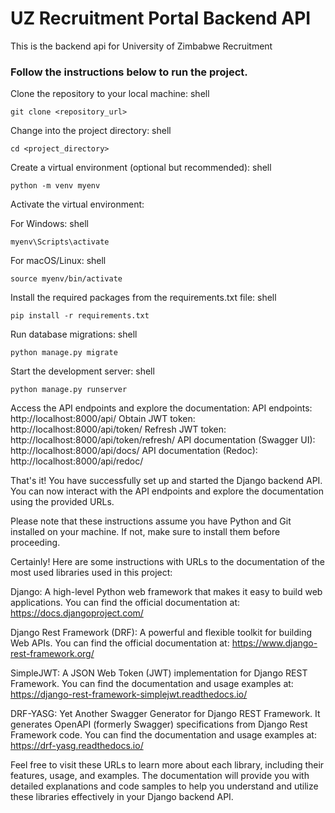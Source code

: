 # UZ Recruitment Portal Backend API

This is the backend api for University of Zimbabwe Recruitment 

### Follow the instructions below to run the project.

Clone the repository to your local machine:
shell

```
git clone <repository_url>

```

Change into the project directory:
shell

```
cd <project_directory>

```

Create a virtual environment (optional but recommended):
shell

```
python -m venv myenv

```

Activate the virtual environment:

For Windows:
shell

```
myenv\Scripts\activate

```

For macOS/Linux:
shell

```
source myenv/bin/activate

```

Install the required packages from the requirements.txt file:
shell

```
pip install -r requirements.txt

```

Run database migrations:
shell

```
python manage.py migrate

```

Start the development server:
shell

```
python manage.py runserver

 ```

Access the API endpoints and explore the documentation:
API endpoints: http://localhost:8000/api/
Obtain JWT token: http://localhost:8000/api/token/
Refresh JWT token: http://localhost:8000/api/token/refresh/
API documentation (Swagger UI): http://localhost:8000/api/docs/
API documentation (Redoc): http://localhost:8000/api/redoc/

That's it! You have successfully set up and started the Django backend API. You can now interact with the API endpoints and explore the documentation using the provided URLs.

Please note that these instructions assume you have Python and Git installed on your machine. If not, make sure to install them before proceeding.

Certainly! Here are some instructions with URLs to the documentation of the most used libraries used in this project:

Django: A high-level Python web framework that makes it easy to build web applications. You can find the official documentation at: https://docs.djangoproject.com/

Django Rest Framework (DRF): A powerful and flexible toolkit for building Web APIs. You can find the official documentation at: https://www.django-rest-framework.org/

SimpleJWT: A JSON Web Token (JWT) implementation for Django REST Framework. You can find the documentation and usage examples at: https://django-rest-framework-simplejwt.readthedocs.io/

DRF-YASG: Yet Another Swagger Generator for Django REST Framework. It generates OpenAPI (formerly Swagger) specifications from Django Rest Framework code. You can find the documentation and usage examples at: https://drf-yasg.readthedocs.io/

Feel free to visit these URLs to learn more about each library, including their features, usage, and examples. The documentation will provide you with detailed explanations and code samples to help you understand and utilize these libraries effectively in your Django backend API.